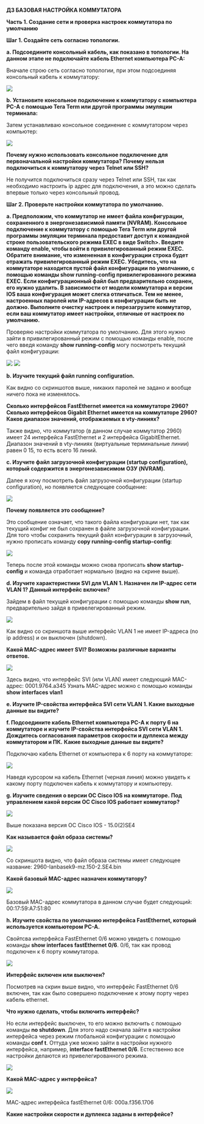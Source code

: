 **ДЗ БАЗОВАЯ НАСТРОЙКА КОММУТАТОРА**

**Часть 1. Создание сети и проверка настроек коммутатора по умолчанию**

**Шаг 1. Создайте сеть согласно топологии.**

**a. Подсоедините консольный кабель, как показано в топологии. На данном этапе не подключайте кабель Ethernet компьютера PC-A:**

Вначале строю сеть согласно топологии, при этом подсоединяя консольный кабель к коммутатору:

![](https://github.com/Art1shock/images/blob/main/Screenshot_1.png)

**b. Установите консольное подключение к коммутатору с компьютера PC-A с помощью Tera Term или другой программы эмуляции терминала:**

Затем устанавливаю консольное соединение с коммутатором через компьютер:

![](https://github.com/Art1shock/images/blob/main/Screenshot_2.png)

**Почему нужно использовать консольное подключение для первоначальной настройки коммутатора? Почему нельзя подключиться к коммутатору через Telnet или SSH?**

Не получится подключиться сразу через Telnet или SSH, так как необходимо настроить ip адрес для подключения, а это
можно сделать впервые только через консольный провод.

**Шаг 2. Проверьте настройки коммутатора по умолчанию.**

**a. Предположим, что коммутатор не имеет файла конфигурации, сохраненного в энергонезависимой памяти (NVRAM). Консольное подключение к коммутатору с помощью Tera Term или другой программы эмуляции терминала предоставит доступ к командной строке пользовательского режима EXEC в виде Switch>. Введите команду enable, чтобы войти в привилегированный режим EXEC. Обратите внимание, что измененная в конфигурации строка будет отражать привилегированный режим EXEC. Убедитесь, что на коммутаторе находится пустой файл конфигурации по умолчанию, с помощью команды show running-config привилегированного режима EXEC. Если конфигурационный файл был предварительно сохранен, его нужно удалить. В зависимости от модели коммутатора и версии IOS ваша конфигурация может слегка отличаться. Тем не менее, настроенных паролей или IP-адресов в конфигурации быть не должно. Выполните очистку настроек и перезагрузите коммутатор, если ваш коммутатор имеет настройки, отличные от настроек по умолчанию.**


Проверяю настройки коммутатора по умолчанию. Для этого нужно зайти в привилегированный режим с помощью команды enable, после чего
введя команду **show running-config** могу посмотреть текущий файл конфигурации:

![](https://github.com/Art1shock/images/blob/main/Screenshot_3.png)
![](https://github.com/Art1shock/images/blob/main/Screenshot_4.png)

**b. Изучите текущий файл running configuration.**

Как видно со скриншотов выше, никаких паролей не задано и вообще ничего пока не изменялось. 

**Сколько интерфейсов FastEthernet имеется на коммутаторе 2960? Сколько интерфейсов Gigabit Ethernet имеется на коммутаторе 2960? Каков диапазон значений, отображаемых в vty-линиях?**

Также видно, что коммутатор (в данном случае коммутатор 2960)
имеет 24 интерфейса FastEthernet и 2 интерфейса GigabitEthernet. Диапазон значений в vty-линиях (виртуальные терминальные линии) равен 0 15, то есть всего 16 линий.

**c. Изучите файл загрузочной конфигурации (startup configuration), который содержится в энергонезависимом ОЗУ (NVRAM).**

Далее я хочу посмотреть файл загрузочной конфигурации (startup configuration), но появляется следующее сообщение:

![](https://github.com/Art1shock/images/blob/main/Screenshot_5.png)

**Почему появляется это сообщение?**

Это сообщение означает, что такого файла конфигурации нет, так как текущий конфиг не был сохранен в файле загрузочной конфигурации. Для того чтобы сохранить текущий файл конфигурации в загрузочный, нужно прописать команду **copy running-config startup-config**:


![](https://github.com/Art1shock/images/blob/main/Screenshot_6.png)

Теперь после этой команды можно снова прописать **show startup-config** и команда отработает нормально (видно на скрине выше).

**d. Изучите характеристики SVI для VLAN 1.
Назначен ли IP-адрес сети VLAN 1? Данный интерфейс включен?**

Зайдем в файл текущей конфигурации с помощью команды **show run**, предварительно зайдя в привелегированный режим.

![](https://github.com/Art1shock/images/blob/main/Screenshot_7.png)

Как видно со скриншота выше интерфейс VLAN 1 не имеет IP-адреса (no ip address) и он выключен (shutdown).

**Какой MAC-адрес имеет SVI? Возможны различные варианты ответов.**

![](https://github.com/Art1shock/images/blob/main/Screenshot_9.png)

Здесь видно, что интерфейс SVI (или VLAN) имеет следующий MAC-адрес: 0001.9764.a345 Узнать MAC-адрес можно с помощью команды **show interfaces vlan1**

**e. Изучите IP-свойства интерфейса SVI сети VLAN 1.
Какие выходные данные вы видите?**

**f. Подсоедините кабель Ethernet компьютера PC-A к порту 6 на коммутаторе и изучите IP-свойства интерфейса SVI сети VLAN 1. Дождитесь согласования параметров скорости и дуплекса между коммутатором и ПК.**
**Какие выходные данные вы видите?**

Подключаю кабель Ethernet от компьютера к 6 порту на коммутаторе:

![](https://github.com/Art1shock/images/blob/main/Screenshot_10.png)

Наведя курсором на кабель Ethernet (черная линия) можно увидеть к какому порту подключен кабель к коммутатору и компьютеру.

**g. Изучите сведения о версии ОС Cisco IOS на коммутаторе.**
**Под управлением какой версии ОС Cisco IOS работает коммутатор?**

![](https://github.com/Art1shock/images/blob/main/Screenshot_11.png)

Выше показана версия ОС Cisco IOS - 15.0(2)SE4

**Как называется файл образа системы?**

![](https://github.com/Art1shock/images/blob/main/Screenshot_13.png)

Со скриншота видно, что файл образа системы имеет следующее название: 2960-lanbasek9-mz.150-2.SE4.bin

**Какой базовый MAC-адрес назначен коммутатору?**

![](https://github.com/Art1shock/images/blob/main/Screenshot_12.png)

Базовый MAC-адрес коммутатора в данном случае будет следующий: 00:17:59:A7:51:80

**h. Изучите свойства по умолчанию интерфейса FastEthernet, который используется компьютером PC-A.**

Свойтсва интерфейса FastEthernet 0/6 можно увидеть c помощью команды **show interfaces fastEthernet 0/6**. 0/6, так как провод подключен к 6 порту коммутатора. 

![](https://github.com/Art1shock/images/blob/main/Screenshot_14.png)

**Интерфейс включен или выключен?**

Посмотрев на скрин выше видно, что интерфейс FastEthernet 0/6 включен, так как было совершено подключение к этому порту через кабель ethernet.

**Что нужно сделать, чтобы включить интерфейс?**

Но если интерфейс выключен, то его можно включить с помощью команды **no shutdown**. Для этого надо сначала зайти в настройки интерфейса через режим глобальной конфигурации с помощью команды **conf t**. Оттуда уже можно зайти в настройки нужного интерфейса, например, **interface fastEthernet 0/6**. Естественно все настройки делаются из привелегированного режима.

![](https://github.com/Art1shock/images/blob/main/Screenshot_15.png)

**Какой MAC-адрес у интерфейса?**

![](https://github.com/Art1shock/images/blob/main/Screenshot_16.png)

MAC-адрес интерфейса fastEthernet 0/6: 000a.f356.1706

**Какие настройки скорости и дуплекса заданы в интерфейсе?**

